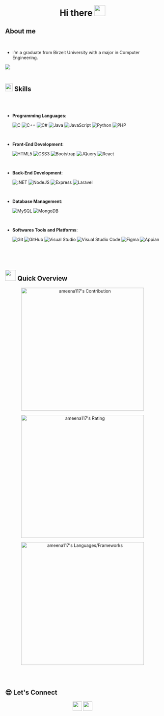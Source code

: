 
<h1 align="center"><b>Hi there </b><img src="https://media.giphy.com/media/hvRJCLFzcasrR4ia7z/giphy.gif" width="35"></h1>

## About me

<br>

- I’m a graduate from Birzeit University with a major in Computer Engineering.

<img src="https://user-images.githubusercontent.com/73097560/115834477-dbab4500-a447-11eb-908a-139a6edaec5c.gif"><br><br>

## <img src="https://media2.giphy.com/media/QssGEmpkyEOhBCb7e1/giphy.gif?cid=ecf05e47a0n3gi1bfqntqmob8g9aid1oyj2wr3ds3mg700bl&rid=giphy.gif" width ="25"><b> Skills</b>
<br>
<br />
<p align="center">

- **Programming Languages**:
    
    ![C](https://img.shields.io/badge/C%20-%232370ED.svg?style=for-the-badge&logo=c&logoColor=white)
      ![C++](https://img.shields.io/badge/C++%20-659bd3.svg?style=for-the-badge&logo=C%2B%2B&logoColor=white)
  ![C#](https://img.shields.io/badge/C%23-239120?style=for-the-badge&logo=c-sharp&logoColor=white)
    ![Java](https://img.shields.io/badge/Java%20-%232370ED.svg?style=for-the-badge&logo=java&logoColor=white)
  ![JavaScript](https://img.shields.io/badge/JavaScript-F7DF1E?style=for-the-badge&logo=javascript&logoColor=white)
    ![Python](https://img.shields.io/badge/Python%20-%2314354C.svg?style=for-the-badge&logo=python&logoColor=white)
![PHP](https://img.shields.io/badge/PHP-777BB4?style=for-the-badge&logo=php&logoColor=white)

  



<br>   
    
- **Front-End Development**:

   ![HTML5](https://img.shields.io/badge/HTML5%20-%23E34F26.svg?style=for-the-badge&logo=html5&logoColor=white)
![CSS3](https://img.shields.io/badge/CSS3-1572B6?style=for-the-badge&logo=css3&logoColor=white)
  ![Bootstrap](https://img.shields.io/badge/Bootstrap%20-7811f7.svg?style=for-the-badge&logo=Bootstrap&logoColor=white)
  ![JQuery](https://img.shields.io/badge/JQuery%20-538ae0.svg?style=for-the-badge&logo=JQuery&logoColor=white)
  ![React](https://img.shields.io/badge/React-20232A?style=for-the-badge&logo=react&logoColor=61DAFB)
  

<br>

- **Back-End Development**:

    ![.NET](https://img.shields.io/badge/.NET-5C2D91?style=for-the-badge&logo=.net&logoColor=white)
  ![NodeJS](https://img.shields.io/badge/node.js-6DA55F?style=for-the-badge&logo=node.js&logoColor=white)
  ![Express](https://img.shields.io/badge/express.js-%23404d59.svg?style=for-the-badge&logo=express&logoColor=%2361DAFB)
    ![Laravel](https://img.shields.io/badge/php%20laravel-%23327FC7.svg?style=for-the-badge&logo=laravel&logoColor=white)
    
<br>

- **Database Management**:

    ![MySQL](https://img.shields.io/badge/MySQL-00000F?style=for-the-badge&logo=mysql&logoColor=white)
    ![MongoDB](https://img.shields.io/badge/MongoDB-%234ea94b.svg?style=for-the-badge&logo=mongodb&logoColor=white)

<br>

- **Softwares Tools and Platforms**:

    ![Git](https://img.shields.io/badge/git-%23F05033.svg?style=for-the-badge&logo=git&logoColor=white)
    ![GitHub](https://img.shields.io/badge/github-%23121011.svg?style=for-the-badge&logo=github&logoColor=white)
   ![Visual Studio](https://img.shields.io/badge/Visual%20Studio-0078d7.svg?style=for-the-badge&logo=visual-studio&logoColor=white)
    ![Visual Studio Code](https://img.shields.io/badge/Visual%20Studio%20Code-7351AC.svg?style=for-the-badge&logo=visual-studio-code&logoColor=white)
  ![Figma](https://img.shields.io/badge/Figma-696969?style=for-the-badge&logo=figma&logoColor=figma)
    ![Appian](https://img.shields.io/badge/Appian%20-538ae0.svg?style=for-the-badge&logo=appian&logoColor=white)


<br>



</p>

<br>

## <img src="https://media.giphy.com/media/iY8CRBdQXODJSCERIr/giphy.gif" width="35"><b> Quick Overview </b>

<p align = "center">
  <img src = "https://github-readme-stats.vercel.app/api?username=ameena117&count_private=true&theme=dracula&hide_border=true" alt = "ameena117's Contribution" width = 400 >
</p> 
<p align = "center">
  <img src = "https://github-readme-streak-stats.herokuapp.com?user=ameena117&count_private=true&theme=dracula&hide_border=true" alt = "ameena117's Rating" width = 400 >
</p>
</p>

<p align = "center">

 <img src = "https://github-readme-stats.vercel.app/api/top-langs?username=ameena117&show_icons=true&count_private=true&locale=en&layout=compact&langs_count=10&hide_border=true&bg_color=282A36&title_color=DD6387&text_color=fff&icon_color=fff" alt = "ameena117's Languages/Frameworks" width = 400 />
</p>
<br /><br />
<h2 align="left">😎 Let's Connect  </h2>
<p align="center">
  <a href = "mailto:jadallah.ameena@gmail.com"><img src = "https://img.shields.io/badge/Gmail-D14836?style=for-the-badge&logo=gmail&logoColor=white" height = 30></a>
  <a href = "https://www.linkedin.com/in/ameena117/"><img src = "https://img.shields.io/badge/LinkedIn-0077B5?style=for-the-badge&logo=linkedin&logoColor=white"     height = 30></a>
 
</p>
